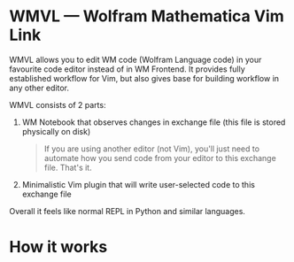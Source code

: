 # WMVL — Wolfram Mathematica Vim Link

WMVL allows you to edit WM code (Wolfram Language code) in your favourite code editor instead of in WM Frontend.
It provides fully established workflow for Vim, but also gives base for building workflow in any other editor.

WMVL consists of 2 parts:
1. WM Notebook that observes changes in exchange file (this file is stored physically on disk)
   > If you are using another editor (not Vim), you'll just need to automate how you send code from your editor to this exchange file. That's it.
2. Minimalistic Vim plugin that will write user-selected code to this exchange file

Overall it feels like normal REPL in Python and similar languages.

# How it works


